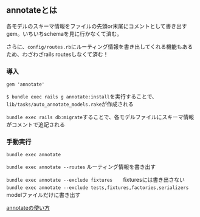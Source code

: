 ## annotateとは

各モデルのスキーマ情報をファイルの先頭or末尾にコメントとして書き出すgem。いちいちschemaを見に行かなくて済む。

さらに、`config/routes.rb`にルーティング情報を書き出してくれる機能もあるため、わざわざrails routesしなくて済む！

### 導入

`gem 'annotate'`

`$ bundle exec rails g annotate:install`を実行することで、`lib/tasks/auto_annotate_models.rake`が作成される

`bundle exec rails db:migrate`することで、各モデルファイルにスキーマ情報がコメントで追記される

### 手動実行

`bundle exec annotate`

`bundle exec annotate --routes`  ルーティング情報を書き出す

`bundle exec annotate --exclude fixtures`　　fixturesには書き出さない
　
`bundle exec annotate --exclude tests,fixtures,factories,serializers`　modelファイルだけに書き出す

[annotateの使い方](https://qiita.com/kou_pg_0131/items/ae6b5f41c18b2872d527)
